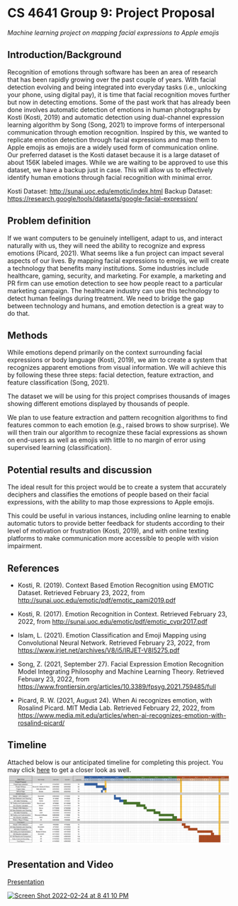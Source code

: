 # CS 4641 Group 9: Project Proposal
*Machine learning project on mapping facial expressions to Apple emojis*

## Introduction/Background 

Recognition of emotions through software has been an area of research that has been rapidly growing over the past couple of years. With facial detection evolving and being integrated into everyday tasks (i.e., unlocking your phone, using digital pay), it is time that facial recognition moves further but now in detecting emotions. Some of the past work that has already been done involves automatic detection of emotions in human photographs by Kosti (Kosti, 2019) and automatic detection using dual-channel expression learning algorithm by Song (Song, 2021) to improve forms of interpersonal communication through emotion recognition. Inspired by this, we wanted to replicate emotion detection through facial expressions and map them to Apple emojis as emojis are a widely used form of communication online. Our preferred dataset is the Kosti dataset because it is a large dataset of about 156K labeled images. While we are waiting to be approved to use this dataset, we have a backup just in case. This will allow us to effectively identify human emotions through facial recognition with minimal error. 

Kosti Dataset: http://sunai.uoc.edu/emotic/index.html
Backup Dataset: https://research.google/tools/datasets/google-facial-expression/
 

## Problem definition 

If we want computers to be genuinely intelligent, adapt to us, and interact naturally with us, they will need the ability to recognize and express emotions (Picard, 2021). What seems like a fun project can impact several aspects of our lives. By mapping facial expressions to emojis, we will create a technology that benefits many institutions. Some industries include healthcare, gaming, security, and marketing. For example, a marketing and PR firm can use emotion detection to see how people react to a particular marketing campaign. The healthcare industry can use this technology to detect human feelings during treatment. We need to bridge the gap between technology and humans, and emotion detection is a great way to do that. 

 

## Methods 

While emotions depend primarily on the context surrounding facial expressions or body language (Kosti, 2019), we aim to create a system that recognizes apparent emotions from visual information. We will achieve this by following these three steps: facial detection, feature extraction, and feature classification (Song, 2021).  

The dataset we will be using for this project comprises thousands of images showing different emotions displayed by thousands of people.   

We plan to use feature extraction and pattern recognition algorithms to find features common to each emotion (e.g., raised brows to show surprise). We will then train our algorithm to recognize these facial expressions as shown on end-users as well as emojis with little to no margin of error using supervised learning (classification). 

 

## Potential results and discussion 

The ideal result for this project would be to create a system that accurately deciphers and classifies the emotions of people based on their facial expressions, with the ability to map those expressions to Apple emojis.  

This could be useful in various instances, including online learning to enable automatic tutors to provide better feedback for students according to their level of motivation or frustration (Kosti, 2019), and with online texting platforms to make communication more accessible to people with vision impairment. 

 

## References 

- Kosti, R. (2019). Context Based Emotion Recognition using EMOTIC Dataset. Retrieved February 23, 2022, from http://sunai.uoc.edu/emotic/pdf/emotic_pami2019.pdf 

- Kosti, R. (2017). Emotion Recognition in Context. Retrieved February 23, 2022, from http://sunai.uoc.edu/emotic/pdf/emotic_cvpr2017.pdf 

- Islam, L. (2021). Emotion Classification and Emoji Mapping using Convolutional Neural Network. Retrieved February 23, 2022, from https://www.irjet.net/archives/V8/i5/IRJET-V8I5275.pdf 

- Song, Z. (2021, September 27). Facial Expression Emotion Recognition Model Integrating Philosophy and Machine Learning Theory. Retrieved February 23, 2022, from https://www.frontiersin.org/articles/10.3389/fpsyg.2021.759485/full 

- Picard, R. W. (2021, August 24). When Ai recognizes emotion, with Rosalind Picard. MIT Media Lab. Retrieved February 22, 2022, from https://www.media.mit.edu/articles/when-ai-recognizes-emotion-with-rosalind-picard/ 


## Timeline 
Attached below is our anticipated timeline for completing this project. You may click [here](https://docs.google.com/spreadsheets/d/1gdtmGyuqDqsXoawf1rPn08ourgeTl3u5ylTovp2m1GM/edit?usp=sharing) to get a closer look as well.
![timeline](timeline.png)

## Presentation and Video
[Presentation](https://gtvault.sharepoint.com/:p:/s/CS4641312/EUZlf5n9j2JPuo8EhnIxTRsBwmvmfxvZWx6wrPuJogyhrw?e=ybpUGi)

[<img width="771" alt="Screen Shot 2022-02-24 at 8 41 10 PM" src="https://user-images.githubusercontent.com/54367063/155637341-77228758-2f22-4227-b0aa-5941bfdf7d38.png">](https://youtu.be/c0mfkQjocU4)

